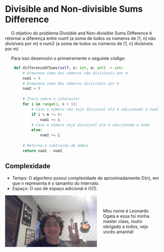 # Divisible and Non-divisible Sums Difference

&nbsp;&nbsp;&nbsp;&nbsp; O objetivo do problema Divisible and Non-divisible Sums Difference é retornar a diferença entre num1 (a soma de todos os números de [1, n] não divisíveis por m) e num2 (a soma de todos os números de [1, n] divisíveis por m)

&nbsp;&nbsp;&nbsp;&nbsp; Para isso desenvolvi o primeiramente o seguinte código: 

```python
    def differenceOfSums(self, n: int, m: int) -> int:
        # Armazena soma dos números não divisíveis por m
        num1 = 0
        # Armazena soma dos números divisíveis por m
        num2 = 0
         
        # Itera sobre o intervalor
        for i in range(1, n + 1):
            # Caso o número não seja divisível ele é adicionado a num1
            if i % m != 0:
                num1 += i
            # Caso o número seja divisível ele é adicionado a num2
            else:
                num2 += i
        
        # Retorna a subtração de ambos
        return num1 - num2
```

## Complexidade
- Tempo: O algoritmo possui complexidade de aproximadamente O(n), em que n representa é o tamanho do intervalo.
- Espaço: O uso de espaço adicional é O(1).

<div style="display: flex; align-items: center; justify-content: center;">
    <img src="leoogata74.jpg" alt="leoogata" style="width: 300px; height: auto; margin-right: 20px;">
    <div>
        <p>Meu nome é Leonardo Ogata e essa foi minha master class, muito obrigado a todos, vejo vocês amanhã!</p>
    </div>
</div>
